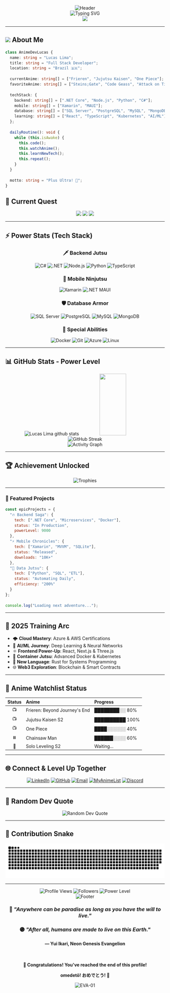 <div align="center">
  <img src="https://capsule-render.vercel.app/api?type=waving&color=gradient&customColorList=6,12,20,24,30&height=280&section=header&text=こんにちは!%20I'm%20Lucas&fontSize=55&fontColor=fff&animation=twinkling&fontAlignY=35&desc=Full%20Stack%20Developer%20|%20Anime%20Enthusiast%20|%20Code%20Craftsman&descAlignY=55&descSize=18" alt="Header" />
</div>

<div align="center">
  <img src="https://readme-typing-svg.herokuapp.com?font=Fira+Code&weight=600&size=22&pause=1000&color=FF6B6B&background=FFFFFF00&center=true&vCenter=true&random=false&width=600&lines=🎌+Welcome+to+my+coding+dojo!;⚡+Building+the+future+with+code;🌸+Where+anime+meets+technology;💻+Turning+coffee+into+code+since+2015" alt="Typing SVG" />
</div>

<div align="center">
  <a href="https://git.io/typing-svg">
    <img src="https://readme-typing-svg.demolab.com/?font=Fira+Code&weight=600&size=18&duration=3000&pause=1000&color=A855F7&center=true&vCenter=true&random=false&width=435&lines=%E7%A7%81%E3%81%AF%E9%96%8B%E7%99%BA%E8%80%85%E3%81%A7%E3%81%99+(I%27m+a+developer);%E3%82%B3%E3%83%BC%E3%83%89%E3%81%AF%E8%8A%B8%E8%A1%93%E3%81%A7%E3%81%99+(Code+is+art) "/>
  </a>
</div>

---



## <img src="https://media.giphy.com/media/hvRJCLFzcasrR4ia7z/giphy.gif" width="28"> **About Me**

```typescript
class AnimeDevLucas {
  name: string = "Lucas Lima";
  title: string = "Full Stack Developer";
  location: string = "Brazil 🇧🇷";
  
  currentAnime: string[] = ["Frieren", "Jujutsu Kaisen", "One Piece"];
  favoriteAnime: string[] = ["Steins;Gate", "Code Geass", "Attack on Titan"];
  
  techStack: {
    backend: string[] = [".NET Core", "Node.js", "Python", "C#"];
    mobile: string[] = ["Xamarin", "MAUI"];
    database: string[] = ["SQL Server", "PostgreSQL", "MySQL", "MongoDB"];
    learning: string[] = ["React", "TypeScript", "Kubernetes", "AI/ML"];
  };
  
  dailyRoutine(): void {
    while (this.isAwake) {
      this.code();
      this.watchAnime();
      this.learnNewTech();
      this.repeat();
    }
  }
  
  motto: string = "Plus Ultra! 💪";
}
```

## 🎯 **Current Quest**

<div align="center">
  <img src="https://img.shields.io/badge/Level-Senior%20Developer-FF6B6B?style=for-the-badge&labelColor=1a1a1a&logo=data:image/png;base64,iVBORw0KGgoAAAANSUhEUgAAAA4AAAAOCAYAAAAfSC3RAAAACXBIWXMAAAsTAAALEwEAmpwYAAAAIGNIUk0AAHolAACAgwAA+f8AAIDpAAB1MAAA6mAAADqYAAAXb5JfxUYAAADuSURBVHjajNK9SgNBFIXx38yPiaCFhZXgC1jYWdn5BNr4CBZWPoGFb2Ahgo2VjYWFWFgIFkIgwUQjbnZnZ87MXIsFN7gY8cCBW5zf5XAP/4T7Pf7NMAC2gE1gHVgDVtXaZtVaVWvnVa1VrZ1VtVa19gJYAtpAkyhLlCVKY6UxIASCcRgP8EdhhMO4APqB1gsAJy7Jg3z4ShZmQRaQZ0F2kAV5mMEDPA/y8BWeBdkneATwlMiTnCc5TnSOmNCYMKkzmTA1pjo1E5PqVEzqTCdMJkwniR7DQKPBaDS4bTfaDS4bDS4bNxreNBo8KnDjGhyvu+7NtajwOwC+x/0AsLJR5iVlrQ0AAAAASUVORK5CYII=">
  <img src="https://img.shields.io/badge/Class-Code%20Ninja-A855F7?style=for-the-badge&labelColor=1a1a1a&logo=ninja">
  <img src="https://img.shields.io/badge/Guild-Anime%20Devs-3B82F6?style=for-the-badge&labelColor=1a1a1a&logo=discord">
</div>

---

## ⚡ **Power Stats (Tech Stack)**

<div align="center">

### 🗡️ **Backend Jutsu**
![C#](https://img.shields.io/badge/C%23-239120?style=for-the-badge&logo=c-sharp&logoColor=white)
![.NET](https://img.shields.io/badge/.NET-512BD4?style=for-the-badge&logo=dotnet&logoColor=white)
![Node.js](https://img.shields.io/badge/Node.js-339933?style=for-the-badge&logo=nodedotjs&logoColor=white)
![Python](https://img.shields.io/badge/Python-3776AB?style=for-the-badge&logo=python&logoColor=white)
![TypeScript](https://img.shields.io/badge/TypeScript-007ACC?style=for-the-badge&logo=typescript&logoColor=white)

### 📱 **Mobile Ninjutsu**
![Xamarin](https://img.shields.io/badge/Xamarin-3498DB?style=for-the-badge&logo=xamarin&logoColor=white)
![.NET MAUI](https://img.shields.io/badge/.NET%20MAUI-512BD4?style=for-the-badge&logo=dotnet&logoColor=white)

### 🛡️ **Database Armor**
![SQL Server](https://img.shields.io/badge/SQL%20Server-CC2927?style=for-the-badge&logo=microsoft%20sql%20server&logoColor=white)
![PostgreSQL](https://img.shields.io/badge/PostgreSQL-316192?style=for-the-badge&logo=postgresql&logoColor=white)
![MySQL](https://img.shields.io/badge/MySQL-005C84?style=for-the-badge&logo=mysql&logoColor=white)
![MongoDB](https://img.shields.io/badge/MongoDB-4EA94B?style=for-the-badge&logo=mongodb&logoColor=white)

### 🌟 **Special Abilities**
![Docker](https://img.shields.io/badge/Docker-2CA5E0?style=for-the-badge&logo=docker&logoColor=white)
![Git](https://img.shields.io/badge/Git-F05032?style=for-the-badge&logo=git&logoColor=white)
![Azure](https://img.shields.io/badge/Azure-0089D0?style=for-the-badge&logo=microsoft-azure&logoColor=white)
![Linux](https://img.shields.io/badge/Linux-FCC624?style=for-the-badge&logo=linux&logoColor=black)

</div>

---

## 📊 **GitHub Stats - Power Level**

<div align="center">
  <img width="49%" height="195px" src="https://github-readme-stats.vercel.app/api?username=xhinzz&show_icons=true&count_private=true&hide_border=true&title_color=FF6B6B&icon_color=A855F7&text_color=c9d1d9&bg_color=0d1117" alt="Lucas Lima github stats" /> 
  <img width="41%" height="195px" src="https://github-readme-stats.vercel.app/api/top-langs/?username=xhinzz&layout=compact&hide_border=true&title_color=FF6B6B&text_color=c9d1d9&bg_color=0d1117" />
</div>

<div align="center">
  <img src="https://github-readme-streak-stats.herokuapp.com/?user=xhinzz&theme=radical&hide_border=true&stroke=0000&background=0D1117&ring=FF6B6B&fire=FF6B6B&currStreakLabel=A855F7" alt="GitHub Streak" />
</div>

<div align="center">
  <img src="https://github-readme-activity-graph.vercel.app/graph?username=xhinzz&bg_color=0d1117&color=FF6B6B&line=A855F7&point=fff&area=true&hide_border=true" alt="Activity Graph" />
</div>

---

## 🏆 **Achievement Unlocked**

<div align="center">
  <img src="https://github-profile-trophy.vercel.app/?username=xhinzz&theme=radical&no-frame=true&no-bg=false&margin-w=4&margin-h=4&column=7" alt="Trophies" />
</div>

---

### 🌸 **Featured Projects**

```javascript
const epicProjects = {
  "🔥 Backend Saga": {
    tech: [".NET Core", "Microservices", "Docker"],
    status: "In Production",
    powerLevel: 9000
  },
  "⚡ Mobile Chronicles": {
    tech: ["Xamarin", "MVVM", "SQLite"],
    status: "Released",
    downloads: "10K+"
  },
  "🌟 Data Jutsu": {
    tech: ["Python", "SQL", "ETL"],
    status: "Automating Daily",
    efficiency: "200%"
  }
};

console.log("Loading next adventure...");
```

---

## 🎯 **2025 Training Arc**

<div align="left">

- 🌩️ **Cloud Mastery**: Azure & AWS Certifications
- 🤖 **AI/ML Journey**: Deep Learning & Neural Networks
- ⚛️ **Frontend Power-Up**: React, Next.js & Three.js
- 🐳 **Container Jutsu**: Advanced Docker & Kubernetes
- 🦀 **New Language**: Rust for Systems Programming
- 🌐 **Web3 Exploration**: Blockchain & Smart Contracts

</div>

---

## 🎌 **Anime Watchlist Status**

<div align="center">
  
| Status | Anime | Progress |
|:------:|:------|:---------|
| 📺 | Frieren: Beyond Journey's End | ████████░░ 80% |
| 📺 | Jujutsu Kaisen S2 | ██████████ 100% |
| 📺 | One Piece | ████░░░░░░ 40% |
| ⏸️ | Chainsaw Man | ██████░░░░ 60% |
| 📝 | Solo Leveling S2 | Waiting... |

</div>

---

## 🌐 **Connect & Level Up Together**

<div align="center">
  
[![LinkedIn](https://img.shields.io/badge/LinkedIn-0077B5?style=for-the-badge&logo=linkedin&logoColor=white)](https://linkedin.com/in/lucaslima)
[![GitHub](https://img.shields.io/badge/GitHub-100000?style=for-the-badge&logo=github&logoColor=white)](https://github.com/xhinzz)
[![Email](https://img.shields.io/badge/Email-D14836?style=for-the-badge&logo=gmail&logoColor=white)](mailto:lucas@example.com)
[![MyAnimeList](https://img.shields.io/badge/MyAnimeList-2E51A2?style=for-the-badge&logo=myanimelist&logoColor=white)](https://myanimelist.net/)
[![Discord](https://img.shields.io/badge/Discord-5865F2?style=for-the-badge&logo=discord&logoColor=white)](https://discord.com/)

</div>

---

## 💭 **Random Dev Quote**

<div align="center">
  <img src="https://quotes-github-readme.vercel.app/api?type=horizontal&theme=radical" alt="Random Dev Quote" />
</div>

---

## 🐍 **Contribution Snake**

<div align="center">
  <picture>
    <source media="(prefers-color-scheme: dark)" srcset="https://raw.githubusercontent.com/platane/platane/output/github-contribution-grid-snake-dark.svg">
    <source media="(prefers-color-scheme: light)" srcset="https://raw.githubusercontent.com/platane/platane/output/github-contribution-grid-snake.svg">
    <img alt="github contribution grid snake animation" src="https://raw.githubusercontent.com/platane/platane/output/github-contribution-grid-snake.svg">
  </picture>
</div>

---

<div align="center">
  <img src="https://komarev.com/ghpvc/?username=xhinzz&label=Visitors&color=FF6B6B&style=for-the-badge" alt="Profile Views" />
  <img src="https://img.shields.io/github/followers/xhinzz?label=Followers&style=for-the-badge&color=A855F7" alt="Followers" />
  <img src="https://img.shields.io/badge/Anime%20Power-Over%209000!-FFD700?style=for-the-badge" alt="Power Level" />
</div>

<div align="center">
  <img src="https://capsule-render.vercel.app/api?type=waving&color=gradient&customColorList=6,12,20,24,30&height=100&section=footer&fontSize=0" alt="Footer" />
</div>

<div align="center">
  
  ### 💜 *"Anywhere can be paradise as long as you have the will to live."*
  ### 🟣 *"After all, humans are made to live on this Earth."*
  #### — Yui Ikari, Neon Genesis Evangelion
  
  <br>
  
  **🌌 Congratulations! You've reached the end of this profile!**
  
  **omedetō! おめでとう! 🎊**
  
  <img src="https://media.giphy.com/media/4VVZTvTqzRR0BUwNIH/giphy.gif" width="150" alt="EVA-01" />
  
</div>
